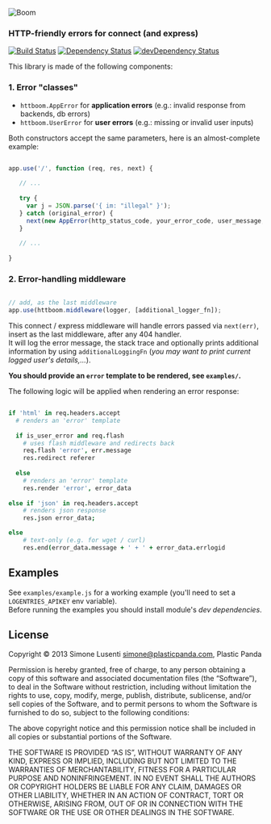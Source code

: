 ![Boom](http://i.imgur.com/YlgyXmF.png)
### HTTP-friendly errors for connect (and express)
[![Build Status](https://travis-ci.org/plasticpanda/httboom.png?branch=master)](https://travis-ci.org/plasticpanda/httboom)
[![Dependency Status](https://david-dm.org/plasticpanda/httboom.png)](https://david-dm.org/plasticpanda/httboom)
[![devDependency Status](https://david-dm.org/plasticpanda/httboom/dev-status.png)](https://david-dm.org/plasticpanda/httboom#info=devDependencies)


This library is made of the following components:

### 1. Error "classes"

- ```httboom.AppError``` for **application errors** (e.g.: invalid response from backends, db errors)
- ```httboom.UserError``` for **user errors** (e.g.: missing or invalid user inputs)

Both constructors accept the same parameters, here is an almost-complete example:

```javascript

app.use('/', function (req, res, next) {
   
   // ...
   
   try {
     var j = JSON.parse('{ im: "illegal" }');
   } catch (original_error) {
     next(new AppError(http_status_code, your_error_code, user_message, debug_message_for_logs, [original_error]));
   }
   
   // ...
   
}

```


### 2. Error-handling middleware

```javascript

// add, as the last middleware
app.use(httboom.middleware(logger, [additional_logger_fn]);
```

This connect / express middleware will handle errors passed via ```next(err)```,
insert as the last middleware, after any 404 handler.  
It will log the error message, the stack trace and optionally prints additional information
by using ```additionalLoggingFn``` (*you may want to print current logged user's details,...*).

**You should provide an ```error``` template to be rendered, see ```examples/```.**


The following logic will be applied when rendering an error response:

```coffeescript

if 'html' in req.headers.accept
  # renders an 'error' template
  
  if is_user_error and req.flash
    # uses flash middleware and redirects back
    req.flash 'error', err.message
    res.redirect referer
    
  else
    # renders an 'error' template
    res.render 'error', error_data
      
else if 'json' in req.headers.accept
    # renders json response
    res.json error_data;

else
    # text-only (e.g. for wget / curl)
    res.end(error_data.message + ' + ' + error_data.errlogid

```


## Examples

See ```examples/example.js``` for a working example (you'll need to set a ```LOGENTRIES_APIKEY``` env variable).  
Before running the examples you should install module's *dev dependencies*.


## License

Copyright © 2013 Simone Lusenti <simone@plasticpanda.com>, Plastic Panda

Permission is hereby granted, free of charge, to any person obtaining a copy of this software and associated documentation files (the “Software”), to deal in the Software without restriction, including without limitation the rights to use, copy, modify, merge, publish, distribute, sublicense, and/or sell copies of the Software, and to permit persons to whom the Software is furnished to do so, subject to the following conditions:

The above copyright notice and this permission notice shall be included in all copies or substantial portions of the Software.

THE SOFTWARE IS PROVIDED “AS IS”, WITHOUT WARRANTY OF ANY KIND, EXPRESS OR IMPLIED, INCLUDING BUT NOT LIMITED TO THE WARRANTIES OF MERCHANTABILITY, FITNESS FOR A PARTICULAR PURPOSE AND NONINFRINGEMENT. IN NO EVENT SHALL THE AUTHORS OR COPYRIGHT HOLDERS BE LIABLE FOR ANY CLAIM, DAMAGES OR OTHER LIABILITY, WHETHER IN AN ACTION OF CONTRACT, TORT OR OTHERWISE, ARISING FROM, OUT OF OR IN CONNECTION WITH THE SOFTWARE OR THE USE OR OTHER DEALINGS IN THE SOFTWARE.
